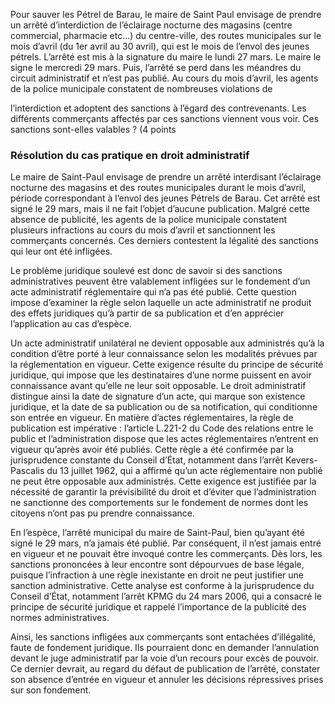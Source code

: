 Pour sauver les Pétrel de Barau, le maire de Saint Paul envisage de prendre un arrêté d’interdiction
de l’éclairage nocturne des magasins (centre commercial, pharmacie etc...) du centre-ville, des
routes municipales sur le mois d’avril (du 1er avril au 30 avril), qui est le mois de l’envol des jeunes
pétrels. L’arrêté est mis à la signature du maire le lundi 27 mars. Le maire le signe le mercredi 29
mars. Puis, l’arrêté se perd dans les méandres du circuit administratif et n’est pas publié. Au cours
du mois d’avril, les agents de la police municipale constatent de nombreuses violations de

l’interdiction et adoptent des sanctions à l’égard des contrevenants. Les différents commerçants
affectés par ces sanctions viennent vous voir. Ces sanctions sont-elles valables ? (4 points

### **Résolution du cas pratique en droit administratif**

Le maire de Saint-Paul envisage de prendre un arrêté interdisant l’éclairage nocturne des magasins et des routes municipales durant le mois d’avril, période correspondant à l’envol des jeunes Pétrels de Barau. Cet arrêté est signé le 29 mars, mais il ne fait l’objet d’aucune publication. Malgré cette absence de publicité, les agents de la police municipale constatent plusieurs infractions au cours du mois d’avril et sanctionnent les commerçants concernés. Ces derniers contestent la légalité des sanctions qui leur ont été infligées.

Le problème juridique soulevé est donc de savoir si des sanctions administratives peuvent être valablement infligées sur le fondement d’un acte administratif réglementaire qui n’a pas été publié. Cette question impose d’examiner la règle selon laquelle un acte administratif ne produit des effets juridiques qu’à partir de sa publication et d’en apprécier l’application au cas d’espèce.

Un acte administratif unilatéral ne devient opposable aux administrés qu’à la condition d’être porté à leur connaissance selon les modalités prévues par la réglementation en vigueur. Cette exigence résulte du principe de sécurité juridique, qui impose que les destinataires d’une norme puissent en avoir connaissance avant qu’elle ne leur soit opposable. Le droit administratif distingue ainsi la date de signature d’un acte, qui marque son existence juridique, et la date de sa publication ou de sa notification, qui conditionne son entrée en vigueur. En matière d’actes réglementaires, la règle de publication est impérative : l’article L.221-2 du Code des relations entre le public et l’administration dispose que les actes réglementaires n’entrent en vigueur qu’après avoir été publiés. Cette règle a été confirmée par la jurisprudence constante du Conseil d’État, notamment dans l’arrêt Kevers-Pascalis du 13 juillet 1962, qui a affirmé qu’un acte réglementaire non publié ne peut être opposable aux administrés. Cette exigence est justifiée par la nécessité de garantir la prévisibilité du droit et d’éviter que l’administration ne sanctionne des comportements sur le fondement de normes dont les citoyens n’ont pas pu prendre connaissance.

En l’espèce, l’arrêté municipal du maire de Saint-Paul, bien qu’ayant été signé le 29 mars, n’a jamais été publié. Par conséquent, il n’est jamais entré en vigueur et ne pouvait être invoqué contre les commerçants. Dès lors, les sanctions prononcées à leur encontre sont dépourvues de base légale, puisque l’infraction à une règle inexistante en droit ne peut justifier une sanction administrative. Cette analyse est conforme à la jurisprudence du Conseil d’État, notamment l’arrêt KPMG du 24 mars 2006, qui a consacré le principe de sécurité juridique et rappelé l’importance de la publicité des normes administratives.

Ainsi, les sanctions infligées aux commerçants sont entachées d’illégalité, faute de fondement juridique. Ils pourraient donc en demander l’annulation devant le juge administratif par la voie d’un recours pour excès de pouvoir. Ce dernier devrait, au regard du défaut de publication de l’arrêté, constater son absence d’entrée en vigueur et annuler les décisions répressives prises sur son fondement.